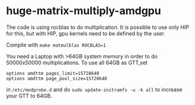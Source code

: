 # huge-matrix-multiply-amdgpu

The code is using rocblas to do multiplication. It is possible to use only HIP for this, but with HIP, gpu kernels need to be defined by the user.

Compile with `make matmulblas ROCBLAS=1`

You need a Laptop with >64GB system memory in order to do 50000x50000 multiplications.
To use all 64GB as GTT,set
```
options amdttm pages_limit=15728640
options amdttm page_pool_size=15728640
```
in `/etc/modprobe.d` and do `sudo update-initramfs -u -k all` to increase your GTT to 64GB.
